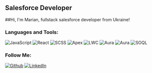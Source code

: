 ## Salesforce Developer
##Hi, I'm Marian, fullstack salesforce developer from Ukraine!


### Languages and Tools:
![JavaScript](https://img.shields.io/badge/-JavaScript-090909?style=for-the-badge&logo=JavaScript&logoColor=E9D54D)
![React](https://img.shields.io/badge/-React-090909?style=for-the-badge&logo=react&logoColor=097CDB)
![SCSS](https://img.shields.io/badge/-SCSS-090909?style=for-the-badge&logo=sass&logoColor=47C5FB)
![Apex](https://img.shields.io/badge/-Apex-090909?style=for-the-badge&logo=salesforce&logoColor=47C5FB)
![LWC](https://img.shields.io/badge/-LWC-090909?style=for-the-badge&logo=salesforce&logoColor=47C5FB)
![Aura](https://img.shields.io/badge/-lightning-090909?style=for-the-badge&logo=salesforce&logoColor=47C5FB)
![Aura](https://img.shields.io/badge/-visualforce-090909?style=for-the-badge&logo=salesforce&logoColor=47C5FB)
![SOQL](https://img.shields.io/badge/-SOQL/SOSL-090909?style=for-the-badge&logo=mysql&logoColor=F88C00)


### Follow Me:
[![Github](https://img.shields.io/badge/-Github-090909?style=for-the-badge&logo=github&logoColor=fff)](https://github.com/mariankomen)
[![LinkedIn](https://img.shields.io/badge/-LinkedIn-090909?style=for-the-badge&logo=linkedin&logoColor=blue)](https://www.linkedin.com/in/mariankomen/)